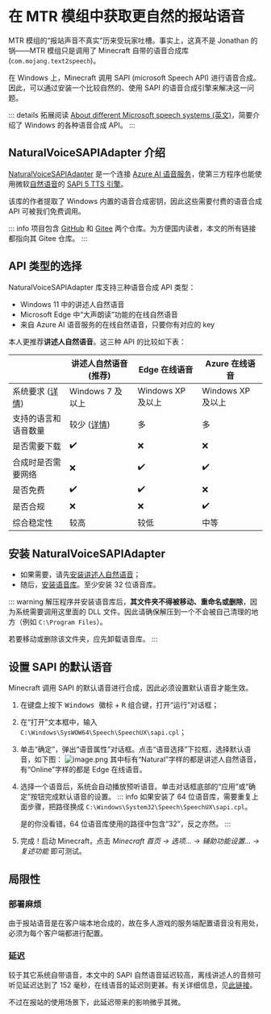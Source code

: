 # 在 MTR 模组中获取更自然的报站语音

MTR 模组的“报站声音不真实”历来受玩家吐槽。事实上，这真不是 Jonathan 的锅——MTR 模组只是调用了 Minecraft 自带的语音合成库 (`com.mojang.text2speech`)。

在 Windows 上，Minecraft 调用 SAPI (microsoft Speech API) 进行语音合成。因此，可以通过安装一个比较自然的、使用 SAPI 的语音合成引擎来解决这一问题。

::: details 拓展阅读
[About different Microsoft speech systems (英文)][1]，简要介绍了 Windows 的各种语音合成 API。
:::

## NaturalVoiceSAPIAdapter 介绍

[NaturalVoiceSAPIAdapter](https://gitee.com/gexgd0419/NaturalVoiceSAPIAdapter) 是一个连接 [Azure AI 语音服务][2]，使第三方程序也能使用微软[自然语音][3]的 [SAPI 5 TTS 引擎][4]。

该库的作者提取了 Windows 内置的语音合成密钥，因此这些需要付费的语音合成 API 可被我们免费调用。

::: info
项目包含 [GitHub][5] 和 [Gitee][6] 两个仓库。为方便国内读者，本文的所有链接都指向其 Gitee 仓库。
:::

## API 类型的选择

NaturalVoiceSAPIAdapter 库支持三种语音合成 API 类型：

- Windows 11 中的讲述人自然语音
- Microsoft Edge 中“大声朗读”功能的在线自然语音
- 来自 Azure AI 语音服务的在线自然语音，只要你有对应的 key

本人更推荐**讲述人自然语音**。这三种 API 的比较如下表：

|                      | 讲述人自然语音 (推荐) | Edge 在线语音     | Azure 在线语音    |
| -------------------- | --------------------- | ----------------- | ----------------- |
| 系统要求 ([详情][7]) | Windows 7 及以上      | Windows XP 及以上 | Windows XP 及以上 |
| 支持的语言和语音数量 | 较少 ([详情][8])      | 多                | 多                |
| 是否需要下载         | ✔️                    | ❌                | ❌                |
| 合成时是否需要网络   | ❌                    | ✔️                | ✔️                |
| 是否免费             | ✔️                    | ✔️                | ❌                |
| 是否合规             | ❌                    | ❌                | ✔️                |
| 综合稳定性           | 较高                  | 较低                | 中等              |

## 安装 NaturalVoiceSAPIAdapter

- 如果需要，请先[安装讲述人自然语音][8]；
- 随后，[安装语音库][9]。至少安装 32 位语音库。

::: warning
解压程序并安装语音库后，**其文件夹不得被移动、重命名或删除**，因为系统需要调用这里面的 DLL 文件。因此请确保解压到一个不会被自己清理的地方（例如 `C:\Program Files`）。

若要移动或删除该文件夹，应先卸载语音库。
:::

## 设置 SAPI 的默认语音

Minecraft 调用 SAPI 的默认语音进行合成，因此必须设置默认语音才能生效。

1. 在键盘上按下 <kbd>Windows 徽标</kbd> + <kbd>R</kbd> 组合键，打开“运行”对话框；
2. 在“打开”文本框中，输入 `C:\Windows\SysWOW64\Speech\SpeechUX\sapi.cpl`；
3. 单击“确定”，弹出“语音属性”对话框。点击“语音选择”下拉框，选择默认语音，如下图：
   ![image.png](https://s2.loli.net/2024/07/06/XCWoc63QSEMhanj.png)
   其中标有“Natural”字样的都是讲述人自然语音，有“Online”字样的都是 Edge 在线语音。
4. 选择一个语音后，系统会自动播放预听语音。单击对话框底部的“应用”或“确定”按钮完成默认语音的设置。
   ::: info
   如果安装了 64 位语音库，需要重复上面步骤，把路径换成 `C:\Windows\System32\Speech\SpeechUX\sapi.cpl`。
   
   是的你没看错，64 位语音库使用的路径中包含“32”，反之亦然。
   :::
5. 完成！启动 Minecraft，点击 _Minecraft 首页 -> 选项… -> 辅助功能设置… -> 复述功能_ 即可测试。

## 局限性

### 部署麻烦

由于报站语音是在客户端本地合成的，故在多人游戏的服务端配置语音没有用处，必须为每个客户端都进行配置。

### 延迟

较于其它系统自带语音，本文中的 SAPI 自然语音延迟较高，离线讲述人的音频可听见延迟达到了 152 毫秒，在线语音的延迟则更甚。有关详细信息，见[此链接](https://github.com/gexgd0419/NaturalVoiceSAPIAdapter/issues/1)。

不过在报站的使用场景下，此延迟带来的影响微乎其微。

[1]: https://gitee.com/gexgd0419/NaturalVoiceSAPIAdapter/wikis/About-different-Microsoft-speech-systems
[2]: https://learn.microsoft.com/azure/ai-services/speech-service/
[3]: https://speech.microsoft.com/portal/voicegallery
[4]: https://learn.microsoft.com/en-us/previous-versions/windows/desktop/ms717037(v=vs.85)
[5]: https://github.com/gexgd0419/NaturalVoiceSAPIAdapter
[6]: https://gitee.com/gexgd0419/NaturalVoiceSAPIAdapter
[7]: https://gitee.com/gexgd0419/NaturalVoiceSAPIAdapter#%E7%B3%BB%E7%BB%9F%E8%A6%81%E6%B1%82
[8]: https://gitee.com/gexgd0419/NaturalVoiceSAPIAdapter/wikis/%E8%AE%B2%E8%BF%B0%E4%BA%BA%E8%87%AA%E7%84%B6%E8%AF%AD%E9%9F%B3%E4%B8%8B%E8%BD%BD%E9%93%BE%E6%8E%A5?
[9]: https://gitee.com/gexgd0419/NaturalVoiceSAPIAdapter#%E5%AE%89%E8%A3%85
